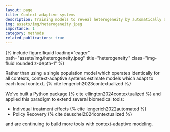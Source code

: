 ```yaml
---
layout: page
title: Context-adaptive systems
description: Training models to reveal heterogeneity by automatically adapting to context
img: assets/img/heterogeneity.jpeg
importance: 1
category: methods
related_publications: true
---
```


<div class="row">
    <div class="col-sm mt-3 mt-md-0">
        {% include figure.liquid loading="eager" path="assets/img/heterogeneity.jpeg" title="heterogeneity" class="img-fluid rounded z-depth-1" %}
    </div>
</div>
<p>
    Rather than using a single population model which operates identically for all contexts, context-adaptive systems estimate models which adapt to each local context. {% cite lengerich2023contextualized %}
</p>

<p>
We've built a Python package {% cite ellington2024contextualized %} and applied this paradigm to extend several biomedical tools:
    <ul>
        <li>Indivdual treatment effects {% cite lengerich2022automated %}</li>
        <li>Policy Recovery {% cite deuschel2024contextualized %}</li>
    </ul>
and are continuing to build more tools with context-adaptive modeling.
</p>
